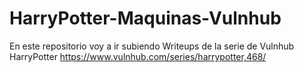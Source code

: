 # HarryPotter-Maquinas-Vulnhub

En este repositorio voy a ir subiendo Writeups de la serie de Vulnhub HarryPotter https://www.vulnhub.com/series/harrypotter,468/
